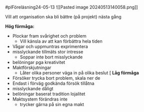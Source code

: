 #plFöreläsning24-05-13
![[Pasted image 20240513140058.png]]


Vill att organisation ska bli bättre (på projekt) nästa gång

**Hög förmåga:**
- Plockar fram svårighet och problem
	- Vill känsla av att kan förbättra hela tiden
- Vågar och uppmuntras exprimentera
- misslyckande tillmäts stor intresse
	- Soppar inte bort misslyckande
- belöningar pga kreativitet
- Maktförskjutningar
	- Låter olika personer väga in på olika beslut
[
**Låg förmåga**
- Försöker trycka bort problem, skala ner de
- Endast i förväg godkända försök tillåtna
- misslyckande dåligt
- belöningar baserat tradition lojalitet
- Maktsystem förändras inte
	- trycker gärna på sin egna makt